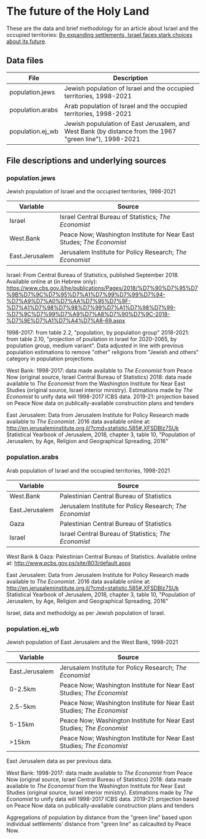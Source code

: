 # The future of the Holy Land

These are the data and brief methodology for an article about Israel and the occupied territories: [By expanding settlements, Israel faces stark choices about its future](https://www.economist.com/graphic-detail/2019/02/02/israels-growing-settlements-force-stark-choices-about-its-future).

## Data files

| File             | Description                                                                                              |
| ---------------- | -------------------------------------------------------------------------------------------------------- | 
| population.jews  | Jewish population of Israel and the occupied territories, 1998-2021                                      | 
| population.arabs | Arab population of Israel and the occupied territories, 1998-2021                                        | 
| population.ej_wb | Jewish popululation of East Jerusalem, and West Bank (by distance from the 1967 "green line"), 1998-2021 | 


## File descriptions and underlying sources

### population.jews

Jewish population of Israel and the occupied territories, 1998-2021

| Variable       | Source                                                                |
| -------------- | --------------------------------------------------------------------- | 
| Israel         | Israel Central Bureau of Statistics; _The Economist_                  | 
| West.Bank      | Peace Now; Washington Institute for Near East Studes; _The Economist_ | 
| East.Jerusalem | Jerusalem Institute for Policy Research; _The Economist_              |

Israel: 
From Central Bureau of Statistics, published September 2018. 
Available online at (in Hebrew only): https://www.cbs.gov.il/he/publications/Pages/2018/%D7%90%D7%95%D7%9B%D7%9C%D7%95%D7%A1%D7%99%D7%99%D7%94-%D7%A9%D7%A0%D7%AA%D7%95%D7%9F-%D7%A1%D7%98%D7%98%D7%99%D7%A1%D7%98%D7%99-%D7%9C%D7%99%D7%A9%D7%A8%D7%90%D7%9C-2018-%D7%9E%D7%A1%D7%A4%D7%A8-69.aspx

1998-2017: from table 2.2, "population, by population group"
2018-2021: from table 2.10, "projection of pouilation in Israel for 2020-2065, by population group, medium variant". Data adjusted in line with previous population estimations to remove "other" religions from "Jewish and others" category in population projections. 

West Bank: 
1998-2017: data made available to _The Economist_ from Peace Now (original source, Israel Central Bureau of Statistics)
2018: data made available to _The Economist_ from the Washington Institute for Near East Studies (original source, Israel interior ministry). Estimations made by _The Economist_ to unify data will 1998-2017 ICBS data. 
2019-21: projection based on Peace Now data on publically-available construction plans and tenders

East Jerusalem: 
Data from Jerusalem Institute for Policy Research made available to _The Economist_. 
2016 data available online at: http://en.jerusaleminstitute.org.il/?cmd=statistic.585#.XFSDBlz7SUk
Statistical Yearbook of Jerusalem, 2018, chapter 3, table 10, "Population of Jerusalem, by Age, Religion and Geographical Spreading, 2016"


### population.arabs

Arab population of Israel and the occupied territories, 1998-2021

| Variable         | Source                                                         |
| ---------------- | -------------------------------------------------------------- | 
| West.Bank        | Palestinian Central Bureau of Statistics                       | 
| East.Jerusalem   |  Jerusalem Institute for Policy Research; _The Economist_      |
| Gaza             | Palestinian Central Bureau of Statistics                       |
| Israel           | Israel Central Bureau of Statistics; _The Economist_           | 

West Bank & Gaza:
Palestinian Central Bureau of Statistics. 
Available online at: http://www.pcbs.gov.ps/site/803/default.aspx

East Jerusalem: 
Data from Jerusalem Institute for Policy Research made available to _The Economist_. 
2016 data available online at: http://en.jerusaleminstitute.org.il/?cmd=statistic.585#.XFSDBlz7SUk
Statistical Yearbook of Jerusalem, 2018, chapter 3, table 10, "Population of Jerusalem, by Age, Religion and Geographical Spreading, 2016"

Israel, data and methodolgy as per Jewish population of Israel. 


### population.ej_wb

Jewish population of East Jerusalem and the West Bank, 1998-2021

| Variable         | Source                                                                 |
| ---------------- | ---------------------------------------------------------------------- | 
| East.Jerusalem   | Jerusalem Institute for Policy Research; _The Economist_               |
| 0-2.5km          | Peace Now; Washington Institute for Near East Studies; _The Economist_ |
| 2.5-5km          | Peace Now; Washington Institute for Near East Studies; _The Economist_ |
| 5-15km           | Peace Now; Washington Institute for Near East Studies; _The Economist_ |
| >15km            | Peace Now; Washington Institute for Near East Studies; _The Economist_ |

East Jerusalem data as per previous data. 

West Bank: 
1998-2017: data made available to _The Economist_ from Peace Now (original source, Israel Central Bureau of Statistics)
2018: data made available to _The Economist_ from the Washington Institute for Near East Studies (original source, Israel interior ministry). Estimations made by _The Economist_ to unify data will 1998-2017 ICBS data. 
2019-21: projection based on Peace Now data on publically-available construction plans and tenders

Aggregations of population by distance from the "green line" based upon individual settlements' distance from "green line" as calcaulted by Peace Now. 




